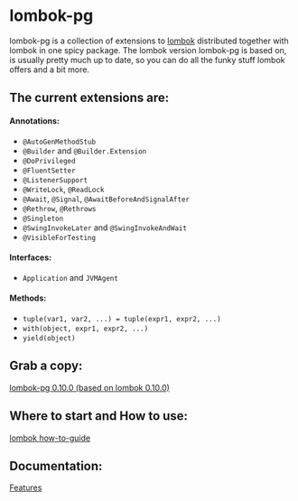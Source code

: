 # lombok-pg

lombok-pg is a collection of extensions to [lombok](https://github.com/rzwitserloot/lombok) distributed together with lombok in one spicy package. The lombok version lombok-pg is based on, is usually pretty much up to date, so you can do all the funky stuff lombok offers and a bit more.

## The current extensions are:

#### Annotations:

- `@AutoGenMethodStub`
- `@Builder` and `@Builder.Extension`
- `@DoPrivileged`
- `@FluentSetter`
- `@ListenerSupport`
- `@WriteLock`, `@ReadLock`
- `@Await`, `@Signal`, `@AwaitBeforeAndSignalAfter`
- `@Rethrow`, `@Rethrows`
- `@Singleton`
- `@SwingInvokeLater` and `@SwingInvokeAndWait`
- `@VisibleForTesting`

#### Interfaces:

- `Application` and `JVMAgent`

#### Methods:

- `tuple(var1, var2, ...) = tuple(expr1, expr2, ...)`
- `with(object, expr1, expr2, ...)`
- `yield(object)`

## Grab a copy:
[lombok-pg 0.10.0 (based on lombok 0.10.0)](http://cloud.github.com/downloads/peichhorn/lombok-pg/lombok-pg-0.10.0.jar)

## Where to start and How to use:
[lombok how-to-guide](http://projectlombok.org/features/index.html)

## Documentation:
[Features](http://peichhorn.github.com/lombok-pg/)